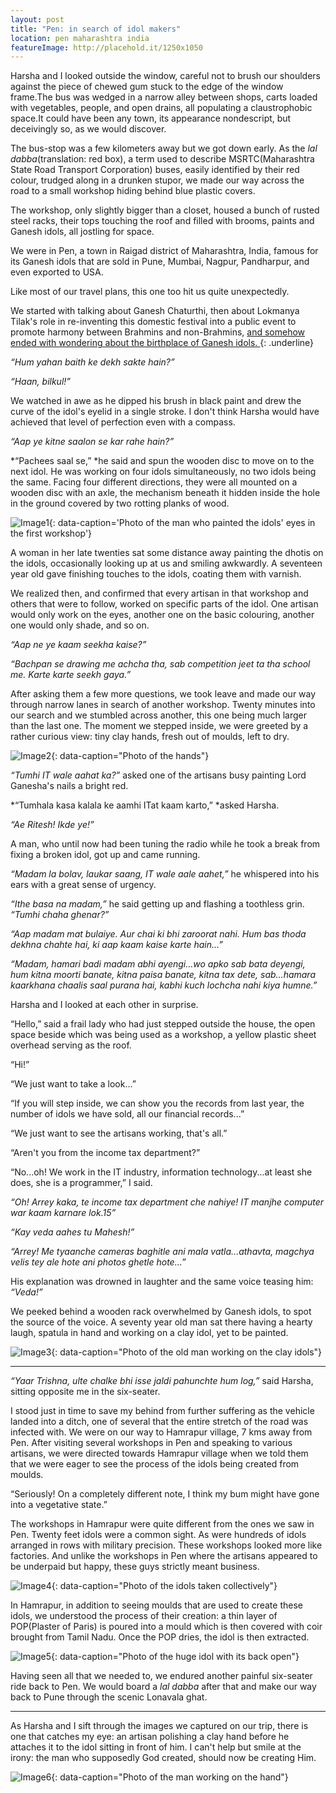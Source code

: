 ```yaml
---
layout: post
title: "Pen: in search of idol makers"
location: pen maharashtra india
featureImage: http://placehold.it/1250x1050
---
```


Harsha and I looked outside the window, careful not to brush our shoulders against the piece of chewed gum stuck to the edge of the window frame.The bus was wedged in a narrow alley between shops, carts loaded with vegetables, people, and open drains, all populating a claustrophobic space.It could have been any town, its appearance nondescript, but deceivingly so, as we would discover. 

The bus-stop was a few kilometers away but we got down early. As the *lal dabba*(translation: red box), a term used to describe MSRTC(Maharashtra State Road Transport Corporation) buses, easily identified by their red colour, trudged along in a drunken stupor, we made our way across the road to a small workshop hiding behind blue plastic covers. 

The workshop, only slightly bigger than a closet, housed a bunch of rusted steel racks, their tops touching the roof and filled with brooms, paints and Ganesh idols, all jostling for space.  

We were in Pen, a town in Raigad district of Maharashtra, India, famous for its Ganesh idols that are sold in Pune, Mumbai, Nagpur, Pandharpur, and even exported to USA.
	
Like most of our travel plans, this one too hit us quite unexpectedly.

We started with talking about Ganesh Chaturthi, then about Lokmanya Tilak's role in re-inventing this domestic festival into a public event to promote harmony between Brahmins and non-Brahmins, [and somehow ended with wondering about the birthplace of Ganesh idols. ](https://en.wikipedia.org/wiki/Ganesh_Chaturthi#History]){: .underline} 

*<span title="Can we sit here and watch while you work?">“Hum yahan baith ke dekh sakte hain?”</span>*

*<span title="Yes, sure!">“Haan, bilkul!”</span>*

We watched in awe as he dipped his brush in black paint and drew the curve of the idol's eyelid in a single stroke. I don't think Harsha would have achieved that level of perfection even with a compass.  
	
*<span title="How many years have you been doing this for?">“Aap ye kitne saalon se kar rahe hain?”</span>*

*<span title="For 25 years">“Pachees saal se,” </span>*he said and spun the wooden disc to move on to the next idol. He was working on four idols simultaneously, no two idols being the same. Facing four different directions, they were all mounted on a wooden disc with an axle, the mechanism beneath it hidden inside the hole in the ground covered by two rotting planks of wood. 

![Image1](http://placehold.it/1250x1050){: data-caption='Photo of the man who painted the idols' eyes in the first workshop'}

A woman in her late twenties sat some distance away painting the dhotis on the idols, occasionally looking up at us and smiling awkwardly. A 	seventeen year old gave finishing touches to the idols, coating them with varnish. 

We realized then, and confirmed that every artisan in that workshop and others that were to follow, worked on specific parts of the idol. One artisan would only work on the eyes, another one on the basic colouring, another one would only shade, and so on.  

*<span title="How did you learn to do this?">“Aap ne ye kaam seekha kaise?”</span>*

*<span title="I have been good at drawing right from my childhood days, used to win all competitions in school. I got a hang of it once I started working.">“Bachpan se drawing me achcha tha, sab competition jeet ta tha school me. Karte karte seekh gaya.”</span>*
	
After asking them a few more questions, we took leave and made our way through narrow lanes in search of another workshop. Twenty minutes into our search and we stumbled across another, this one being much larger than the last one. The moment we stepped inside, we were greeted by a rather curious view: tiny clay hands, fresh out of moulds, left to dry.  

![Image2](http://placehold.it/250x350){: data-caption="Photo of the hands"}

*<span title="Are you from IT?">“Tumhi IT wale aahat ka?”</span>* asked one of the artisans busy painting Lord Ganesha's nails a bright red.  

*<span title="How do you know that we work in IT??">“Tumhala kasa kalala ke aamhi ITat kaam karto,” </span>*asked Harsha.  	

*<span title="Ritesh! Come here!">“Ae Ritesh! Ikde ye!”</span>*

A man, who until now had been tuning the radio while he took a break from fixing a broken idol, got up and came running. 

*<span title="Tell madam to come soon, the IT people have come.">“Madam la bolav, laukar saang, IT wale aale aahet,”</span>* he whispered into his ears with a great sense of urgency.

*<span title="Why don't you sit here madam?">“Ithe basa na madam,”</span>* he said getting up and flashing a toothless grin. *<span title="Will you like to have some tea?">“Tumhi chaha ghenar?”</span>*

*<span title="Please don't call us madam. And there is no need to get tea either. We just want to see how you work...">“Aap madam mat bulaiye. Aur chai ki bhi zaroorat nahi. Hum bas thoda dekhna chahte hai, ki aap kaam kaise karte hain...” </span>*

*<span title="Madam, our madam (boss) will come in some time...she will tell you everything, how many idols we make, how much money we make, how much taxes we pay, everything...our workshop is forty years old, we don't do anything illegal.">“Madam, hamari badi madam abhi ayengi...wo apko sab bata deyengi, hum kitna moorti banate, kitna paisa banate, kitna tax dete, sab...hamara kaarkhana chaalis saal purana hai, kabhi kuch lochcha nahi kiya humne.”</span>*
	
Harsha and I looked at each other in surprise. 

“Hello,” said a frail lady who had just stepped outside the house, the open space beside which was being used as a workshop, a yellow plastic sheet overhead serving as the roof.  

“Hi!”

“We just want to take a look...”

“If you will step inside, we can show you the records from last year, the number of idols we have sold, all our financial records...”

“We just want to see the artisans working, that's all.”

“Aren't you from the income tax department?”

“No...oh! We work in the IT industry, information technology...at least she does, she is a programmer,” I said.

*<span title="Oh! Uncle, they are not from income tax department. IT implies people who work in the field of computers.">“Oh! Arrey kaka, te income tax department che nahiye! IT manjhe computer war kaam karnare lok.15”</span>*

*<span title="Mahesh, you are such a fool!">“Kay veda aahes tu Mahesh!” </span>*

*<span title="I saw their cameras and thought...remember the last time when they had come and taken photos...">“Arrey! Me tyaanche cameras baghitle ani mala vatla...athavta, magchya velis tey ale hote ani photos ghetle hote...” </span>*

His explanation was drowned in laughter and the same voice teasing him: *<span title="Fool!">“Veda!”</span>*

We peeked behind a wooden rack overwhelmed by Ganesh idols, to spot the source of the voice. A seventy year old man sat there having a hearty laugh, spatula in hand and working on a clay idol, yet to be painted. 

![Image3](http://placehold.it/750x550){: data-caption="Photo of the old man working on the clay idols"}

***
														 
*<span title="Trishna, I am pretty sure we would have reached faster walking backwards.">“Yaar Trishna, ulte chalke bhi isse jaldi pahunchte hum log,”</span>* said Harsha, sitting opposite me in the six-seater.
	
I stood just in time to save my behind from further suffering as the vehicle landed into a ditch, one of several that the entire stretch of the road was infected with. We were on our way to Hamrapur village, 7 kms away from Pen. After visiting several workshops in Pen and speaking to various artisans, we were directed towards Hamrapur village when we told them that we were eager to see the process of the idols being created from moulds. 

“Seriously! On a completely different note, I think my bum might have gone into a vegetative state.”

The workshops in Hamrapur were quite different from the ones we saw in Pen. Twenty feet idols were a common sight. As were hundreds of idols arranged in rows with military precision. These workshops looked more like factories. And unlike the workshops in Pen where the artisans appeared to be underpaid but happy, these guys strictly meant business.  

![Image4](http://placehold.it/700x700){: data-caption="Photo of the idols taken collectively"}

In Hamrapur, in addition to seeing moulds that are used to create these idols, we understood the process of their creation: a thin layer of POP(Plaster of Paris) is poured into a mould which is then covered with coir brought from Tamil Nadu. Once the POP dries, the idol is then extracted. 

![Image5](http://placehold.it/500x750){: data-caption="Photo of the huge idol with its back open"}

Having seen all that we needed to, we endured another painful six-seater ride back to Pen. We would board a *lal dabba* after that and make our way back to Pune through the scenic Lonavala ghat.   

***

As Harsha and I sift through the images we captured on our trip, there is one that catches my eye: an artisan polishing a clay hand before he attaches it to the idol sitting in front of him. I can't help but smile at the irony: the man who supposedly God created, should now be creating Him.

![Image6](http://placehold.it/300x300){: data-caption="Photo of the man working on the hand"}